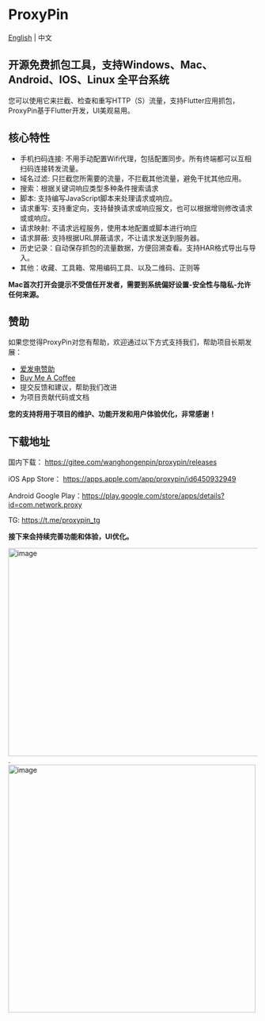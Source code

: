 # ProxyPin

[English](README.md) | 中文
## 开源免费抓包工具，支持Windows、Mac、Android、IOS、Linux 全平台系统

您可以使用它来拦截、检查和重写HTTP（S）流量，支持Flutter应用抓包，ProxyPin基于Flutter开发，UI美观易用。

## 核心特性

* 手机扫码连接: 不用手动配置Wifi代理，包括配置同步。所有终端都可以互相扫码连接转发流量。
* 域名过滤: 只拦截您所需要的流量，不拦截其他流量，避免干扰其他应用。
* 搜索：根据关键词响应类型多种条件搜索请求
* 脚本: 支持编写JavaScript脚本来处理请求或响应。
* 请求重写: 支持重定向，支持替换请求或响应报文，也可以根据增则修改请求或或响应。
* 请求映射: 不请求远程服务，使用本地配置或脚本进行响应
* 请求屏蔽: 支持根据URL屏蔽请求，不让请求发送到服务器。
* 历史记录：自动保存抓包的流量数据，方便回溯查看。支持HAR格式导出与导入。
* 其他：收藏、工具箱、常用编码工具、以及二维码、正则等

**Mac首次打开会提示不受信任开发者，需要到系统偏好设置-安全性与隐私-允许任何来源。**

## 赞助 

如果您觉得ProxyPin对您有帮助，欢迎通过以下方式支持我们，帮助项目长期发展：

* [爱发电赞助](https://afdian.com/a/proxypin)
* [Buy Me A Coffee](https://buymeacoffee.com/proxypin)
* 提交反馈和建议，帮助我们改进
* 为项目贡献代码或文档

**您的支持将用于项目的维护、功能开发和用户体验优化，非常感谢！**    

## 下载地址

国内下载： https://gitee.com/wanghongenpin/proxypin/releases

iOS App Store： https://apps.apple.com/app/proxypin/id6450932949      

Android Google Play：https://play.google.com/store/apps/details?id=com.network.proxy

TG: https://t.me/proxypin_tg

**接下来会持续完善功能和体验，UI优化。**

<img alt="image"  width="580px" height="420px"  src="https://github.com/user-attachments/assets/80f30d64-f2b5-473c-98f5-bae50b309278">.<img alt="image"  height="500px" src="https://github.com/user-attachments/assets/3c5572b0-a9e5-497c-8b42-f935e836c164">

